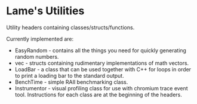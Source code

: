 # Lame's Utilities

Utility headers containing classes/structs/functions.

Currently implemented are:
* EasyRandom - contains all the things you need for quickly generating random numbers.
* vec - structs containing rudimentary implementations of math vectors.
* LoadBar - a class that can be used together with C++ for loops in order to print a loading bar to the standard output.
* BenchTime - simple RAII benchmarking class.
* Instrumentor - visual profiling class for use with chromium trace event tool.
Instructions for each class are at the beginning of the headers.